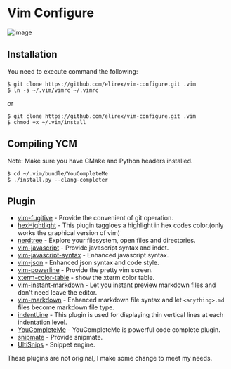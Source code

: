 Vim Configure
============

![image](https://elirex.github.io/repo/Vim-Configure/vim.png)


## Installation
You need to execute command the following:

```shellscript
$ git clone https://github.com/elirex/vim-configure.git .vim
$ ln -s ~/.vim/vimrc ~/.vimrc
```
or
```shellscript
$ git clone https://github.com/elirex/vim-configure.git .vim
$ chmod +x ~/.vim/install
```
## Compiling YCM
Note: Make sure you have CMake and Python headers installed.
```
$ cd ~/.vim/bundle/YouCompleteMe
$ ./install.py --clang-completer
```

## Plugin
- [vim-fugitive](https://github.com/topoe/vim-figitive) - Provide the convenient of git operation.
- [hexHightlight](https://github.com/vim-scripts/hexHighlight.vim) - This plugin taggloes a highlight in hex codes color.(only works the graphical version of vim)
- [nerdtree](https://github.com/scrooloose/nerdtree) - Explore your filesystem, open files and directories.
- [vim-javascript](https://github.com/pagloss/vim-javascript) - Provide javascript syntax and indet.
- [vim-javascript-syntax](https://github.com/jelera/vim-javascript-syntax) - Enhanced javascript syntax.
- [vim-json](https://github.com/elzr/vim-json) - Enhanced json syntax and code style.
- [vim-powerline](https://github.com/Lokaltog/vim-powerline) - Provide the pretty vim screen.
- [xterm-color-table](https://github.com/guns/xterm-color-table.vim) - show the xterm color table.
- [vim-instant-markdown](https://github.com/suan/vim-instant-markdown) - Let you instant preview markdown files and don't need leave the editor.
- [vim-markdown](https://github.com/tpope/vim-markdown) - Enhanced markdown file syntax and let `<anything>.md` files become markdown file type.
- [indentLine](https://github.com/Yggdroot/indentLine) - This plugin is used for displaying thin vertical lines at each indentation level.
- [YouCompleteMe](https://github.com/Valloric/YouCompleteMe#python-semantic-completion) - YouCompleteMe is powerful code complete plugin.
- [snipmate](https://github.com/honza/vim-snippets) - Provide snipmate.
- [UltiSnips](https://github.com/SirVer/ultisnips) - Snippet engine.


These plugins are not original, I make some change to meet my needs.
